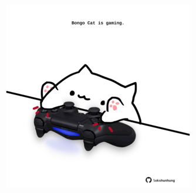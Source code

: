 <!-- built at 18/01/2023, 12:01:01 UTC -->
<p align="center">
  <img width="500" height="500" src="./ReadmeImage.svg">
</p>
